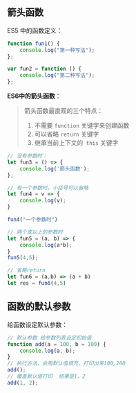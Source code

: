 

## 箭头函数

ES5 中的函数定义：

```js
function fun1() {
    console.log("第一种写法");
};
```

```js
var fun2 = function () {
    console.log("第二种写法");
};
```



**ES6中的箭头函数**：

> 箭头函数最直观的三个特点：
>
> 1. 不需要 `function` 关键字来创建函数
> 2. 可以省略 `return` 关键字
> 3. 继承当前上下文的` this` 关键字

```js
// 没有参数时：
let fun3 = () => {
    console.log('箭头函数');
};
```

```js
// 有一个参数时，小括号可以省略
let fun4 = v => {
    console.log(v);
}

fun4("一个参数时")
```

```js
// 两个或以上的参数时
let fun5 = (a, b) => {
    console.log(a*b);
}
fun5(4,5);
```

```js
// 省略return
let fun6 = (a,b) => (a + b)
let res = fun6(4,5)
```



## 函数的默认参数

给函数设定默认参数：

```js
// 默认参数 给参数列表设定初始值
function add(a = 100, b = 100) {
    console.log(a, b);
}
// 执行方法，会用默认值填充，打印出来100,200
add();
// 覆盖默认值打印  结果是1，2      
add(1, 2);
```

